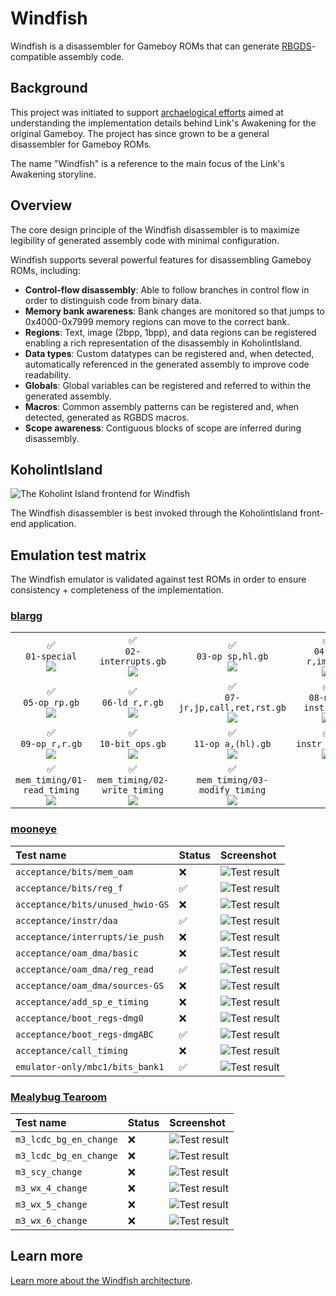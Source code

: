 # Windfish

Windfish is a disassembler for Gameboy ROMs that can generate [RBGDS](https://github.com/gbdev/rgbds)-compatible assembly code.

## Background

This project was initiated to support [archaelogical efforts](https://kemenaran.winosx.com/posts/category-disassembling-links-awakening) aimed at understanding the implementation details behind Link's Awakening for the original Gameboy. The project has since grown to be a general disassembler for Gameboy ROMs.

The name "Windfish" is a reference to the main focus of the Link's Awakening storyline.

## Overview

The core design principle of the Windfish disassembler is to maximize legibility of generated assembly code with minimal configuration.

Windfish supports several powerful features for disassembling Gameboy ROMs, including:

- **Control-flow disassembly**: Able to follow branches in control flow in order to distinguish code from binary data.
- **Memory bank awareness**: Bank changes are monitored so that jumps to 0x4000-0x7999 memory regions can move to the correct bank.
- **Regions**: Text, image (2bpp, 1bpp), and data regions can be registered enabling a rich representation of the disassembly in KoholintIsland. 
- **Data types**: Custom datatypes can be registered and, when detected, automatically referenced in the generated assembly to improve code readability.
- **Globals**: Global variables can be registered and referred to within the generated assembly.
- **Macros**: Common assembly patterns can be registered and, when detected, generated as RGBDS macros.
- **Scope awareness**: Contiguous blocks of scope are inferred during disassembly.

## KoholintIsland

![The Koholint Island frontend for Windfish](docs/koholintisland.png)

The Windfish disassembler is best invoked through the KoholintIsland front-end application.

## Emulation test matrix

The Windfish emulator is validated against test ROMs in order to ensure consistency + completeness of the implementation.

### [blargg](https://gbdev.gg8.se/files/roms/blargg-gb-tests/)

<table>
<tr>
<td align="center">✅<br/><code>01-special</code><br/><img src="lib/Tests/ROMTests/Resources/blargg/cpu_instrs/individual/01-special.png"></td>
<td align="center">✅<br/><code>02-interrupts.gb</code><br/><img src="lib/Tests/ROMTests/Resources/blargg/cpu_instrs/individual/02-interrupts.png"></td>
<td align="center">✅<br/><code>03-op sp,hl.gb</code><br/><img src="lib/Tests/ROMTests/Resources/blargg/cpu_instrs/individual/03-op%20sp,hl.png"></td>
<td align="center">✅<br/><code>04-op r,imm.gb</code><br/><img src="lib/Tests/ROMTests/Resources/blargg/cpu_instrs/individual/04-op%20r,imm.png"></td>
</tr><tr>
<td align="center">✅<br/><code>05-op rp.gb</code><br/><img src="lib/Tests/ROMTests/Resources/blargg/cpu_instrs/individual/05-op%20rp.png"></td>
<td align="center">✅<br/><code>06-ld r,r.gb</code><br/><img src="lib/Tests/ROMTests/Resources/blargg/cpu_instrs/individual/06-ld%20r,r.png"></td>
<td align="center">✅<br/><code>07-jr,jp,call,ret,rst.gb</code><br/><img src="lib/Tests/ROMTests/Resources/blargg/cpu_instrs/individual/07-jr,jp,call,ret,rst.png"></td>
<td align="center">✅<br/><code>08-misc instrs.gb</code><br/><img src="lib/Tests/ROMTests/Resources/blargg/cpu_instrs/individual/08-misc%20instrs.png"></td>
</tr><tr>
<td align="center">✅<br/><code>09-op r,r.gb</code><br/><img src="lib/Tests/ROMTests/Resources/blargg/cpu_instrs/individual/09-op%20r,r.png"></td>
<td align="center">✅<br/><code>10-bit ops.gb</code><br/><img src="lib/Tests/ROMTests/Resources/blargg/cpu_instrs/individual/10-bit%20ops.png"></td>
<td align="center">✅<br/><code>11-op a,(hl).gb</code><br/><img src="lib/Tests/ROMTests/Resources/blargg/cpu_instrs/individual/11-op%20a,(hl).png"></td>
<td align="center">✅<br/><code>instr_timing</code><br/><img src="lib/Tests/ROMTests/Resources/blargg/instr_timing/instr_timing.png"></td>
</tr><tr>
<td align="center">✅<br/><code>mem_timing/01-read_timing</code><br/><img src="lib/Tests/ROMTests/Resources/blargg/mem_timing/individual/01-read_timing.png"></td>
<td align="center">✅<br/><code>mem_timing/02-write_timing</code><br/><img src="lib/Tests/ROMTests/Resources/blargg/mem_timing/individual/02-write_timing.png"></td>
<td align="center">✅<br/><code>mem_timing/03-modify_timing</code><br/><img src="lib/Tests/ROMTests/Resources/blargg/mem_timing/individual/03-modify_timing.png"></td>
</tr>
</table>

### [mooneye](https://github.com/Gekkio/mooneye-gb/)

| Test name | Status | Screenshot |
|:-----|:--------|:----|
| `acceptance/bits/mem_oam` | ❌ | ![Test result](lib/Tests/ROMTests/Resources/mooneye/acceptance/bits/mem_oam.png) |
| `acceptance/bits/reg_f` | ✅ | ![Test result](lib/Tests/ROMTests/Resources/mooneye/acceptance/bits/reg_f.png) |
| `acceptance/bits/unused_hwio-GS` | ❌ | ![Test result](lib/Tests/ROMTests/Resources/mooneye/acceptance/bits/unused_hwio-GS.png) |
| `acceptance/instr/daa` | ✅ | ![Test result](lib/Tests/ROMTests/Resources/mooneye/acceptance/instr/daa.png) |
| `acceptance/interrupts/ie_push` | ❌ | ![Test result](lib/Tests/ROMTests/Resources/mooneye/acceptance/interrupts/ie_push.png) |
| `acceptance/oam_dma/basic` | ❌ | ![Test result](lib/Tests/ROMTests/Resources/mooneye/acceptance/oam_dma/basic.png) |
| `acceptance/oam_dma/reg_read` | ✅ | ![Test result](lib/Tests/ROMTests/Resources/mooneye/acceptance/oam_dma/reg_read.png) |
| `acceptance/oam_dma/sources-GS` | ❌ | ![Test result](lib/Tests/ROMTests/Resources/mooneye/acceptance/oam_dma/sources-GS.png) |
| `acceptance/add_sp_e_timing` | ❌ | ![Test result](lib/Tests/ROMTests/Resources/mooneye/acceptance/add_sp_e_timing.png) |
| `acceptance/boot_regs-dmg0` | ❌ | ![Test result](lib/Tests/ROMTests/Resources/mooneye/acceptance/boot_regs-dmg0.png) |
| `acceptance/boot_regs-dmgABC` | ✅ | ![Test result](lib/Tests/ROMTests/Resources/mooneye/acceptance/boot_regs-dmgABC.png) |
| `acceptance/call_timing` | ❌ | ![Test result](lib/Tests/ROMTests/Resources/mooneye/acceptance/call_timing.png) |
| `emulator-only/mbc1/bits_bank1` | ✅ | ![Test result](lib/Tests/ROMTests/Resources/mooneye/emulator-only/mbc1/bits_bank1.png) |

### [Mealybug Tearoom](https://github.com/mattcurrie/mealybug-tearoom-tests)

| Test name | Status | Screenshot |
|:-----|:--------|:----|
| `m3_lcdc_bg_en_change` | ❌ | ![Test result](lib/Tests/ROMTests/Resources/mealybug-tearoom/m3_lcdc_bg_en_change.png) |
| `m3_lcdc_bg_en_change` | ❌ | ![Test result](lib/Tests/ROMTests/Resources/mealybug-tearoom/m3_lcdc_bg_en_change.png) |
| `m3_scy_change` | ❌ | ![Test result](lib/Tests/ROMTests/Resources/mealybug-tearoom/m3_scy_change.png) |
| `m3_wx_4_change` | ❌ | ![Test result](lib/Tests/ROMTests/Resources/mealybug-tearoom/m3_wx_4_change.png) |
| `m3_wx_5_change` | ❌ | ![Test result](lib/Tests/ROMTests/Resources/mealybug-tearoom/m3_wx_5_change.png) |
| `m3_wx_6_change` | ❌ | ![Test result](lib/Tests/ROMTests/Resources/mealybug-tearoom/m3_wx_6_change.png) |

## Learn more

[Learn more about the Windfish architecture](lib/README.md).
